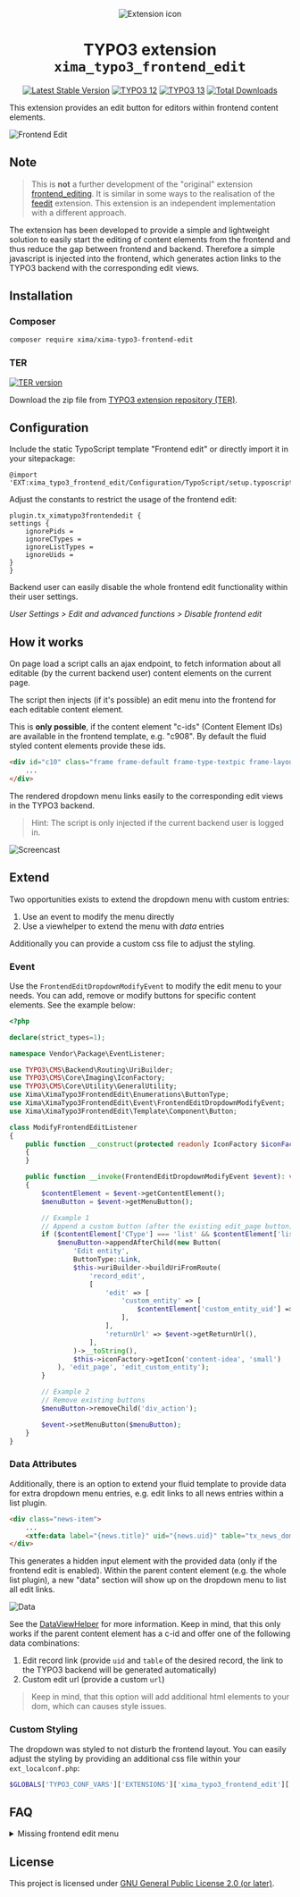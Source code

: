 <div align="center">

![Extension icon](Resources/Public/Icons/Extension.svg)

# TYPO3 extension `xima_typo3_frontend_edit`

[![Latest Stable Version](https://typo3-badges.dev/badge/xima_typo3_frontend_edit/version/shields.svg)](https://extensions.typo3.org/extension/xima_typo3_frontend_edit)
[![TYPO3 12](https://img.shields.io/badge/TYPO3-12-orange.svg)](https://get.typo3.org/version/12)
[![TYPO3 13](https://img.shields.io/badge/TYPO3-13-orange.svg)](https://get.typo3.org/version/13)
[![Total Downloads](https://poser.pugx.org/xima/xima-typo3-frontend-edit/d/total)](https://packagist.org/packages/xima/xima-typo3-frontend-edit)

</div>

This extension provides an edit button for editors within frontend content elements.

![Frontend Edit](./Documentation/Images/frontendEdit.png)

## Note

> This is **not** a further development of the "original" extension [frontend_editing](https://extensions.typo3.org/extension/frontend_editing). It is similar in some ways to the realisation of the [feedit](https://extensions.typo3.org/extension/feedit) extension. This extension is an independent implementation with a different approach.

The extension has been developed to provide a simple and lightweight solution to easily start the editing of content elements from the frontend and thus reduce the gap between frontend and backend. Therefore a simple javascript is injected into the frontend, which generates action links to the TYPO3 backend with the corresponding edit views.


## Installation

### Composer

``` bash
composer require xima/xima-typo3-frontend-edit
```

### TER

[![TER version](https://typo3-badges.dev/badge/xima_typo3_frontend_edit/version/shields.svg)](https://extensions.typo3.org/extension/xima_typo3_frontend_edit)

Download the zip file from [TYPO3 extension repository (TER)](https://extensions.typo3.org/extension/xima_typo3_frontend_edit).

## Configuration

Include the static TypoScript template "Frontend edit" or directly import it in your sitepackage:

``` typoscript
@import 'EXT:xima_typo3_frontend_edit/Configuration/TypoScript/setup.typoscript'
```

Adjust the constants to restrict the usage of the frontend edit:
``` typoscript
plugin.tx_ximatypo3frontendedit {
settings {
    ignorePids =
    ignoreCTypes =
    ignoreListTypes =
    ignoreUids =
}
}
```

Backend user can easily disable the whole frontend edit functionality within their user settings.

*User Settings > Edit and advanced functions > Disable frontend edit*

## How it works

On page load a script calls an ajax endpoint, to fetch information about all editable (by the current backend user) content elements on the current page.

The script then injects (if it's possible) an edit menu into the frontend for each editable content element.

This is __only possible__, if the content element "c-ids" (Content Element IDs) are available in the frontend template, e.g. "c908". By default the fluid styled content elements provide these ids.

```html
<div id="c10" class="frame frame-default frame-type-textpic frame-layout-0">
    ...
</div>
```

The rendered dropdown menu links easily to the corresponding edit views in the TYPO3 backend.

> Hint: The script is only injected if the current backend user is logged in.


![Screencast](./Documentation/Images/screencast.gif)

## Extend

Two opportunities exists to extend the dropdown menu with custom entries:

1. Use an event to modify the menu directly
2. Use a viewhelper to extend the menu with *data* entries

Additionally you can provide a custom css file to adjust the styling.

### Event

Use the `FrontendEditDropdownModifyEvent` to modify the edit menu to your needs. You can add, remove or modify buttons for specific content elements. See the example below:

```php
<?php

declare(strict_types=1);

namespace Vendor\Package\EventListener;

use TYPO3\CMS\Backend\Routing\UriBuilder;
use TYPO3\CMS\Core\Imaging\IconFactory;
use TYPO3\CMS\Core\Utility\GeneralUtility;
use Xima\XimaTypo3FrontendEdit\Enumerations\ButtonType;
use Xima\XimaTypo3FrontendEdit\Event\FrontendEditDropdownModifyEvent;
use Xima\XimaTypo3FrontendEdit\Template\Component\Button;

class ModifyFrontendEditListener
{
    public function __construct(protected readonly IconFactory $iconFactory, protected readonly UriBuilder $uriBuilder)
    {
    }

    public function __invoke(FrontendEditDropdownModifyEvent $event): void
    {
        $contentElement = $event->getContentElement();
        $menuButton = $event->getMenuButton();

        // Example 1
        // Append a custom button (after the existing edit_page button) for your plugin to e.g. edit the referenced entity
        if ($contentElement['CType'] === 'list' && $contentElement['list_type'] === 'custom_plugin_name') {
            $menuButton->appendAfterChild(new Button(
                'Edit entity',
                ButtonType::Link,
                $this->uriBuilder->buildUriFromRoute(
                    'record_edit',
                    [
                        'edit' => [
                            'custom_entity' => [
                                $contentElement['custom_entity_uid'] => 'edit',
                            ],
                        ],
                        'returnUrl' => $event->getReturnUrl(),
                    ],
                )->__toString(),
                $this->iconFactory->getIcon('content-idea', 'small')
            ), 'edit_page', 'edit_custom_entity');
        }

        // Example 2
        // Remove existing buttons
        $menuButton->removeChild('div_action');

        $event->setMenuButton($menuButton);
    }
}
```

### Data Attributes

Additionally, there is an option to extend your fluid template to provide data for extra dropdown menu entries, e.g. edit links to all news entries within a list plugin.

```html
<div class="news-item">
    ...
    <xtfe:data label="{news.title}" uid="{news.uid}" table="tx_news_domain_model_news" icon="content-news" />
</div>
```

This generates a hidden input element with the provided data (only if the frontend edit is enabled). Within the parent content element (e.g. the whole list plugin), a new "data" section will show up on the dropdown menu to list all edit links.

![Data](./Documentation/Images/data.png)

See the [DataViewHelper](Classes/ViewHelpers/DataViewHelper.php) for more information. Keep in mind, that this only works if the parent content element has a c-id and  offer one of the following data combinations:

1. Edit record link (provide `uid` and `table` of the desired record, the link to the TYPO3 backend will be generated automatically)
2. Custom edit url (provide a custom `url`)

> Keep in mind, that this option will add additional html elements to your dom, which can causes style issues.

### Custom Styling

The dropdown was styled to not disturb the frontend layout. You can easily adjust the styling by providing an additional css file within your `ext_localconf.php`:

```php
$GLOBALS['TYPO3_CONF_VARS']['EXTENSIONS']['xima_typo3_frontend_edit']['registerAdditionalFrontendResources'][] = 'EXT:custom_extension:/Resources/Public/Css/Custom.css';
```

## FAQ

<details>
<summary>
Missing frontend edit menu
</summary>

*Why is the frontend edit menu not displayed on my page / for my content element?*

There may be a number of reasons for this:

1. __Backend user session__

    Are you currently logged into the TYPO3 backend? Otherwise the frontend edit will not working.
2. __Backend user permission__

Does your user have all permissions to edit the page as well as the content elements?
3. __TypoScript__

    Is the TypoScript template "Frontend edit" included in your sitepackage? Do you have declared the constants to restrict the usage of the frontend edit?

4. __Content Element IDs__

    Make sure that the content element "c-ids" (Content Element IDs) are available within your frontend template, e.g. "c908".

5. __Content Element on current Page__

For now only all content elements on the current page are "editable". So if you using some kind of inheritance, e.g. for your footer, this content can't be edited. Maybe I will find a smarter solution for this in the future.

6. __Debug__

Check the network tab for the initial ajax call (something like `/?type=1729341864` with the information about the editable content elements and the according dropdown menus.


</details>

## License

This project is licensed
under [GNU General Public License 2.0 (or later)](LICENSE.md).
